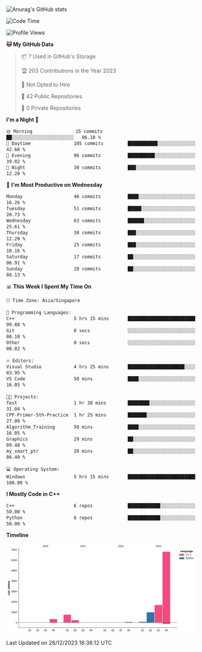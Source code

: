 ![Anurag's GitHub stats](https://github-readme-stats.vercel.app/api?username=OnePointFive99&show_icons=true&theme=transparent)

<!--START_SECTION:waka-->
![Code Time](http://img.shields.io/badge/Code%20Time-72%20hrs%2043%20mins-blue)

![Profile Views](http://img.shields.io/badge/Profile%20Views-1-blue)

**🐱 My GitHub Data** 

> 📦 ? Used in GitHub's Storage 
 > 
> 🏆 203 Contributions in the Year 2023
 > 
> 🚫 Not Opted to Hire
 > 
> 📜 42 Public Repositories 
 > 
> 🔑 0 Private Repositories 
 > 
**I'm a Night 🦉** 

```text
🌞 Morning                15 commits          ██░░░░░░░░░░░░░░░░░░░░░░░   06.10 % 
🌆 Daytime                105 commits         ███████████░░░░░░░░░░░░░░   42.68 % 
🌃 Evening                96 commits          ██████████░░░░░░░░░░░░░░░   39.02 % 
🌙 Night                  30 commits          ███░░░░░░░░░░░░░░░░░░░░░░   12.20 % 
```
📅 **I'm Most Productive on Wednesday** 

```text
Monday                   40 commits          ████░░░░░░░░░░░░░░░░░░░░░   16.26 % 
Tuesday                  51 commits          █████░░░░░░░░░░░░░░░░░░░░   20.73 % 
Wednesday                63 commits          ██████░░░░░░░░░░░░░░░░░░░   25.61 % 
Thursday                 30 commits          ███░░░░░░░░░░░░░░░░░░░░░░   12.20 % 
Friday                   25 commits          ███░░░░░░░░░░░░░░░░░░░░░░   10.16 % 
Saturday                 17 commits          ██░░░░░░░░░░░░░░░░░░░░░░░   06.91 % 
Sunday                   20 commits          ██░░░░░░░░░░░░░░░░░░░░░░░   08.13 % 
```


📊 **This Week I Spent My Time On** 

```text
🕑︎ Time Zone: Asia/Singapore

💬 Programming Languages: 
C++                      5 hrs 15 mins       █████████████████████████   99.88 % 
Git                      0 secs              ░░░░░░░░░░░░░░░░░░░░░░░░░   00.10 % 
Other                    0 secs              ░░░░░░░░░░░░░░░░░░░░░░░░░   00.02 % 

🔥 Editors: 
Visual Studio            4 hrs 25 mins       █████████████████████░░░░   83.95 % 
VS Code                  50 mins             ████░░░░░░░░░░░░░░░░░░░░░   16.05 % 

🐱‍💻 Projects: 
Test                     1 hr 38 mins        ████████░░░░░░░░░░░░░░░░░   31.04 % 
CPP-Primer-5th-Practice  1 hr 25 mins        ███████░░░░░░░░░░░░░░░░░░   27.00 % 
Algorithm_Training       50 mins             ████░░░░░░░░░░░░░░░░░░░░░   16.05 % 
Graphics                 29 mins             ██░░░░░░░░░░░░░░░░░░░░░░░   09.48 % 
my_smart_ptr             20 mins             ██░░░░░░░░░░░░░░░░░░░░░░░   06.40 % 

💻 Operating System: 
Windows                  5 hrs 15 mins       █████████████████████████   100.00 % 
```

**I Mostly Code in C++** 

```text
C++                      6 repos             ████████████░░░░░░░░░░░░░   50.00 % 
Python                   6 repos             ████████████░░░░░░░░░░░░░   50.00 % 
```



**Timeline**

![Lines of Code chart](https://raw.githubusercontent.com/OnePointFive99/OnePointFive99/main/assets/bar_graph.png)


 Last Updated on 28/12/2023 18:36:12 UTC
<!--END_SECTION:waka-->

  
